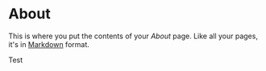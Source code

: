 # About

This is where you put the contents of your *About* page. Like all your pages, it's in [Markdown](https://guides.github.com/features/mastering-markdown/) format.

Test
